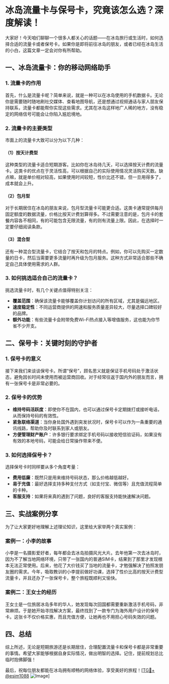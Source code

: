 # 冰岛流量卡与保号卡，究竟该怎么选？深度解读！

大家好！今天咱们聊聊一个很多人都关心的话题——在冰岛旅行或生活时，如何选择合适的流量卡或者保号卡。如果你是即将前往冰岛的朋友，或者已经在冰岛生活的小白，这篇文章一定会对你有所帮助。

## 一、冰岛流量卡：你的移动网络助手

### 1. 流量卡的作用
首先，什么是流量卡呢？简单来说，就是一种可以在冰岛使用的手机数据卡。无论你是需要随时随地刷社交媒体、查看地图导航，还是想通过视频通话与家人朋友保持联系，流量卡都能帮你实现这些需求。尤其在冰岛这样地广人稀的地方，没有稳定的网络信号可能会让你陷入尴尬境地。

### 2. 流量卡的主要类型
市面上的流量卡大致可以分为以下几种：

#### （1）按天计费型
这种类型的流量卡适合短期游客。比如你在冰岛待几天，可以选择按天计费的流量卡。这类卡的优点在于灵活性高，可以根据自己的实际使用情况灵活购买天数。缺点嘛，就是单价相对较高，如果使用时间较短，性价比还不错，但一旦用得多了，成本就会上升。

#### （2）包月型
对于长期居住在冰岛的朋友来说，包月型流量卡可能更合适。这类卡通常提供每月固定额度的数据流量，价格比按天计费划算得多。不过需要注意的是，包月卡的套餐内容各不相同，有的可能包含无限流量，有的则有流量上限。因此，在选择时一定要仔细阅读条款。

#### （3）混合型
还有一种混合型流量卡，它结合了按天和包月的特点。例如，你可以先购买一定数量的日卡，然后当需要更多流量时再升级为包月服务。这种方式非常适合那些不确定自己具体使用需求的人群。

### 3. 如何挑选适合自己的流量卡？
挑选流量卡时，有几个关键点值得特别关注：
- **覆盖范围**：确保该流量卡能够覆盖你计划访问的所有区域，尤其是偏远地区。
- **速度稳定性**：不同运营商提供的网速和服务质量差异较大，尽量选择口碑较好的品牌。
- **额外功能**：有些流量卡会附带免费Wi-Fi热点接入等增值服务，这也能为你节省不少开支。

## 二、保号卡：关键时刻的守护者

### 1. 保号卡的意义
接下来我们来谈谈保号卡。所谓“保号”，顾名思义就是保证手机号码处于激活状态，避免因长时间未使用而被运营商回收。对于经常往返于国内外的朋友而言，拥有一张保号卡是非常必要的。

### 2. 保号卡的优势
- **维持号码活跃度**：即使你不在国内，也可以通过保号卡定期拨打或接听电话，从而保持号码的有效性。
- **紧急联络渠道**：当你身处国外遇到突发状况时，保号卡可以作为一条重要的通讯线路，帮助你及时联系到家人或朋友。
- **方便管理财产账户**：许多银行要求绑定手机号码以接收短信验证码，如果没有有效的本地号码，可能会给日常操作带来不便。

### 3. 如何选择保号卡？
选择保号卡时同样要从多个角度考量：
- **费用低廉**：既然只是用来维持号码状态，那么价格越低越好。
- **易于充值**：最好选择支持多种支付方式（如支付宝、微信等）且充值流程简单的卡种。
- **客服支持**：如果将来真的遇到了问题，良好的客服支持能快速解决问题。

## 三、实战案例分享

为了让大家更好地理解上述理论知识，这里给大家举两个真实案例：

### 案例一：小李的故事
小李是一名摄影爱好者，每年都会去冰岛拍摄风光大片。去年他第一次去冰岛时，因为不了解当地网络环境，只带了一张国内的普通SIM卡，结果到了那里才发现根本无法正常使用。后来，他花了大价钱买了当地的流量卡，才勉强解决了拍照发朋友圈的需求。今年，吸取教训的小李提前做好功课，选择了性价比高的按天计费型流量卡，并且还办了一张保号卡，整个旅程既顺利又愉快。

### 案例二：王女士的经历
王女士是一位旅居冰岛多年的华人，她发现每次回国都需要重新激活手机号码，非常麻烦。于是她开始寻找解决方案，最终找到了一款专门为海外用户设计的保号卡。这张卡不仅价格实惠，而且充值方便，让她再也不用担心号码失效的问题。

## 四、总结

综上所述，无论是短期旅游还是长期居住，合理配置流量卡和保号卡都是非常重要的事情。希望大家能够根据自身实际情况，做出明智的选择。记住，提前规划总比临时抱佛脚强！

最后，祝每位朋友都能在冰岛拥有顺畅的网络体验，享受美好的旅程！[[TG💪+ @esim1088](https://t.me/s/esim1088) ![Image](https://i.postimg.cc/4NQfJmqS/Snipaste-2025-05-13-00-14-12.png)]